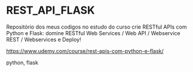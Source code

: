 # REST_API_FLASK

Repositório dos meus codigos no estudo do curso crie RESTful APIs com Python e Flask: domine RESTful Web Services / Web API / Webservice REST / Webservices e Deploy!

https://www.udemy.com/course/rest-apis-com-python-e-flask/

python, flask
